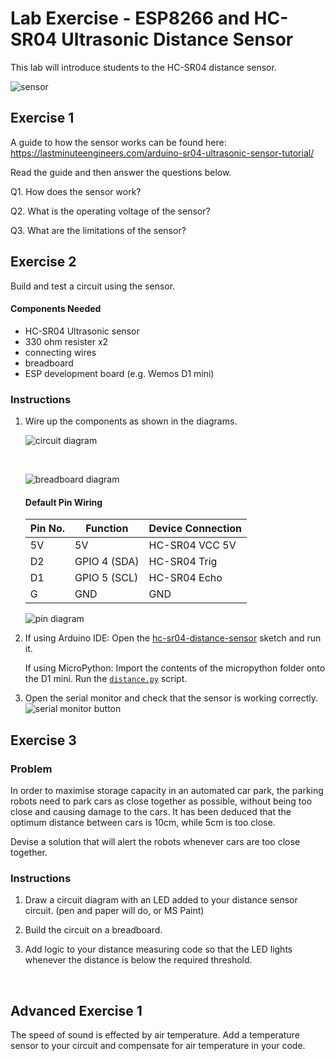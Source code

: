 # Lab Exercise - ESP8266 and HC-SR04 Ultrasonic Distance Sensor

This lab will introduce students to the HC-SR04 distance sensor.

![sensor](assets/hc-sr04-sensor.jpg)

## Exercise 1

A guide to how the sensor works can be found here: https://lastminuteengineers.com/arduino-sr04-ultrasonic-sensor-tutorial/

Read the guide and then answer the questions below.

Q1. How does the sensor work?

Q2. What is the operating voltage of the sensor?

Q3. What are the limitations of the sensor?

## Exercise 2

Build and test a circuit using the sensor.

#### Components Needed
* HC-SR04 Ultrasonic sensor
* 330 ohm resister x2
* connecting wires
* breadboard
* ESP development board (e.g. Wemos D1 mini)

### Instructions

1. Wire up the components as shown in the diagrams.

    ![circuit diagram](assets/hc-sr04-sensor-circuit-diagram_schem.png)

    <br />

    ![breadboard diagram](assets/hc-sr04-sensor-circuit-diagram_bb.png)

    #### Default Pin Wiring

    | Pin No. | Function | Device Connection |
    | --- | --- | --- |
    | 5V | 5V | HC-SR04 VCC 5V |
    | D2 | GPIO 4 (SDA) | HC-SR04 Trig |
    | D1 | GPIO 5 (SCL) | HC-SR04 Echo |
    | G | GND | GND |

    ![pin diagram](assets/Wemos-D1-Mini.png)


2. If using Arduino IDE: Open the [hc-sr04-distance-sensor](arduino/hc-sr04-distance-sensor/hc-sr04-distance-sensor.ino) sketch and run it.

   If using MicroPython: Import the contents of the micropython folder onto the D1 mini. Run the [`distance.py`](micropython/distance.py) script.

3. Open the serial monitor and check that the sensor is working correctly. ![serial monitor button](assets/serial-monitor-button.png)

## Exercise 3

### Problem

In order to maximise storage capacity in an automated car park, the parking robots need to park cars as close together as possible, without being too close and causing damage to the cars. It has been deduced that the optimum distance between cars is 10cm, while 5cm is too close.

Devise a solution that will alert the robots whenever cars are too close together.

### Instructions

1. Draw a circuit diagram with an LED added to your distance sensor circuit. (pen and paper will do, or MS Paint)

1. Build the circuit on a breadboard.

1. Add logic to your distance measuring code so that the LED lights whenever the distance is below the required threshold.

<br>

## Advanced Exercise 1

The speed of sound is effected by air temperature. Add a temperature sensor to your circuit and compensate for air temperature in your code.
